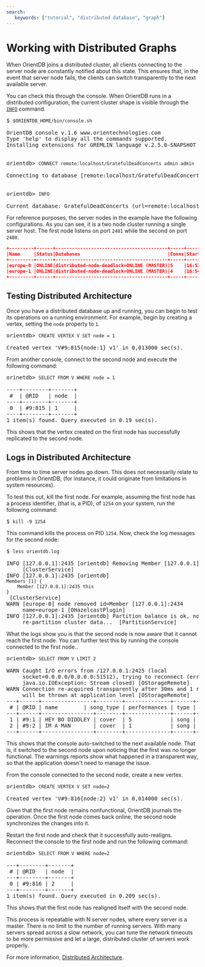 ```yaml
---
search:
   keywords: ["tutorial", "distributed database", "graph"]
---
```


# Working with Distributed Graphs

When OrientDB joins a distributed cluster, all clients connecting to the server node are constantly notified about this state.  This ensures that, in the event that server node fails, the clients can switch transparently to the next available server.

You can check this through the console.  When OrientDB runs in a distributed configuration, the current cluster shape is visible through the [`INFO`](../../console/Console-Command-Info.md) command.


<pre>
$ <code class="lang-sh userinput">$ORIENTDB_HOME/bin/console.sh</code>

OrientDB console v.1.6 www.orientechnologies.com
Type 'help' to display all the commands supported.
Installing extensions for GREMLIN language v.2.5.0-SNAPSHOT


orientdb> <code class="lang-sql userinput">CONNECT remote:localhost/GratefulDeadConcerts admin admin</code>

Connecting to database [remote:localhost/GratefulDeadConcerts] with user 'admin'...OK


orientdb> <code class="lang-sql userinput">INFO</code>

Current database: GratefulDeadConcerts (url=remote:localhost/GratefulDeadConcerts)
</pre>

For reference purposes, the server nodes in the example have the following configurations.  As you can see, it is a two node cluster running a single server host.  The first node listens on port `2481` while the second on port `2480`.

```json
+---------+------+-----------------------------------------+-----+---------+--------------+--------------+-----------------------+
|Name     |Status|Databases                                |Conns|StartedOn|Binary        |HTTP          |UsedMemory             |
+---------+------+-----------------------------------------+-----+---------+--------------+--------------+-----------------------+
|europe-0 |ONLINE|distributed-node-deadlock=ONLINE (MASTER)|5    |16:53:59 |127.0.0.1:2424|127.0.0.1:2480|269.32MB/3.56GB (7.40%)|
|europe-1 |ONLINE|distributed-node-deadlock=ONLINE (MASTER)|4    |16:54:03 |127.0.0.1:2425|127.0.0.1:2481|268.89MB/3.56GB (7.38%)|
+---------+------+-----------------------------------------+-----+---------+--------------+--------------+-----------------------+
```

## Testing Distributed Architecture

Once you have a distributed database up and running, you can begin to test its operations on a running environment.  For example, begin by creating a vertex, setting the `node` property to `1`.

<pre>
orientdb> <code class="lang-sql userinput">CREATE VERTEX V SET node = 1</code>

Created vertex 'V#9:815{node:1} v1' in 0,013000 sec(s).
</pre>

From another console, connect to the second node and execute the following command:


<pre>
orinetdb> <code class="lang-sql userinput">SELECT FROM V WHERE node = 1</code>

----+--------+-------+
 #  | @RID   | node  |
----+--------+-------+
 0  | #9:815 | 1     |
----+--------+-------+
1 item(s) found. Query executed in 0.19 sec(s).
</pre>

This shows that the vertex created on the first node has successfully replicated to the second node.

## Logs in Distributed Architecture

From time to time server nodes go down.  This does not necessarily relate to problems in OrientDB, (for instance, it could originate from limitations in system resources).

To test this out, kill the first node.  For example, assuming the first node has a process identifier, (that is, a PID), of `1254` on your system, run the following command:

<pre>
$ <code class="lang-sh userinput">kill -9 1254</code>
</pre>

This command kills the process on PID `1254`.  Now, check the log messages for the second node:


<pre>
$ <code class="lang-sh userinput">less orientdb.log</code>

INFO [127.0.0.1]:2435 [orientdb] Removing Member [127.0.0.1]:2434
     [ClusterService]
INFO [127.0.0.1]:2435 [orientdb]
<code class="lang-json">Members [1] {
	Member [127.0.0.1]:2435 this
}</code>
 [ClusterService]
WARN [europe-0] node removed id=Member [127.0.0.1]:2434
     name=europe-1 [OHazelcastPlugin]
INFO [127.0.0.1]:2435 [orientdb] Partition balance is ok, no need to
     re-partition cluster data...  [PartitionService]
</pre>

What the logs show you is that the second node is now aware that it cannot reach the first node.  You can further test this by running the console connected to the first node..

<pre>
orientdb> <code class="lang-sql userinput">SELECT FROM V LIMIT 2</code>

WARN Caught I/O errors from /127.0.0.1:2425 (local
     socket=0.0.0.0/0.0.0.0:51512), trying to reconnect (error:
	 java.io.IOException: Stream closed) [OStorageRemote]
WARN Connection re-acquired transparently after 30ms and 1 retries: no errors
     will be thrown at application level [OStorageRemote]
---+------+----------------+--------+--------------+------+-----------------+-----
 # | @RID | name        | song_type | performances | type | out_followed_by | ...
---+------+----------------+--------+--------------+------+-----------------+-----
 1 | #9:1 | HEY BO DIDDLEY | cover  | 5            | song | [5]             | ...
 2 | #9:2 | IM A MAN       | cover  | 1            | song | [2]             | ...
---+------+----------------+--------+--------------+------+-----------------+-----
</pre>

This shows that the console auto-switched to the next available node.  That is, it switched to the second node upon noticing that the first was no longer functional.  The warnings reports show what happened in a transparent way, so that the application doesn't need to manage the issue.

From the console connected to the second node, create a new vertex.

<pre>
orientdb> <code class="lang-sql userinput">CREATE VERTEX V SET node=2</code>

Created vertex 'V#9:816{node:2} v1' in 0,014000 sec(s).
</pre>

Given that the first node remains nonfunctional, OrientDB journals the operation.  Once the first node comes back online, the second node synchronizes the changes into it.

Restart the first node and check that it successfully auto-realigns.  Reconnect the console to the first node and run the following command:

<pre>
orientdb> <code class="lang-sql userinput">SELECT FROM V WHERE node=2</code>

---+--------+-------+
 # | @RID   | node  |
---+--------+-------+
 0 | #9:816 | 2     |
---+--------+-------+
1 item(s) found. Query executed in 0.209 sec(s).
</pre>

This shows that the first node has realigned itself with the second node.

This process is repeatable with N server nodes, where every server is a master.  There is no limit to the number of running servers.  With many servers spread across a slow network, you can tune the network timeouts to be more permissive and let a large, distributed cluster of servers work properly.

For more information, [Distributed Architecture](../../distributed/Distributed-Architecture.md).

